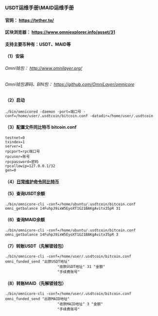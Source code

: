 ### USDT运维手册\MAID运维手册

#### 官网：  https://tether.to/
#### 区块浏览器： https://www.omniexplorer.info/asset/31

#### 支持主要币种有：USDT、MAID等

#### （1）安装
###### Omni钱包： http://www.omnilayer.org/
###### Omni钱包源码、BIN包： https://github.com/OmniLayer/omnicore

#### （2）启动
`./bin/omnicored -daemon -port=端口号 -conf=/home/user/.usdtcoin/bitcoin.conf -datadir=/home/user/.usdtcoin`

#### （3）配置文件同比特币 bitcoin.conf
```
testnet=0
txindex=1
server=1
rpcport=rpc端口号
rpcuser=账号
rpcpassword=密码
rpcallowip=127.0.0.1/32
gen=0
```

#### （4）[日常维护命令同比特币](BTC.md)


#### （5）查询USDT余额
`./bin/omnicore-cli -conf=/home/ubuntu/.usdtcoin/bitcoin.conf omni_getbalance 14FuhpJ9ixW5EyoXT1G21BAKgAvitx35pR 31`

#### （6）查询MAID余额
`./bin/omnicore-cli -conf=/home/ubuntu/.usdtcoin/bitcoin.conf omni_getbalance 14FuhpJ9ixW5EyoXT1G21BAKgAvitx35pR 3`

#### （7）转账USDT（先解锁钱包）
```
./bin/omnicore-cli -conf=/home/user/.usdtcoin/bitcoin.conf omni_funded_send "出款USDT地址" 
                        "收款USDT地址" 31 "金额" 
                        "手续费账号"
```

#### （8）转账MAID（先解锁钱包）
```
./bin/omnicore-cli -conf=/home/user/.usdtcoin/bitcoin.conf omni_funded_send "出款MAID地址" 
                        "收款MAID地址" 3 "金额" 
                        "手续费账号"
```
